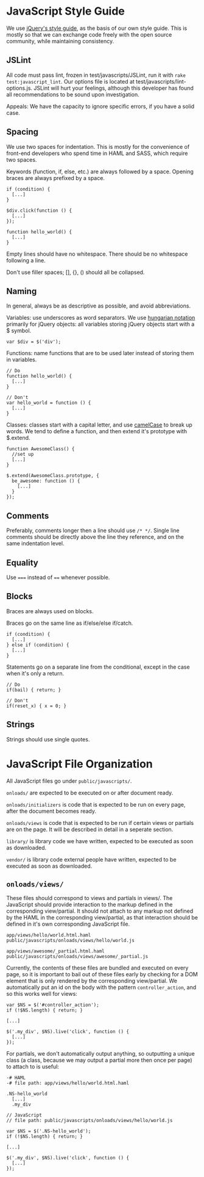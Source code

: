 JavaScript Style Guide
======================

We use [jQuery's style guide](http://docs.jquery.com/JQuery_Core_Style_Guidelines),
as the basis of our own style guide. This is mostly so that we can exchange code
freely with the open source community, while maintaining consistency.

JSLint
------

All code must pass lint, frozen in test/javascripts/JSLint, run it with `rake
test:javascript_lint`. Our options file is located at
test/javascripts/lint-options.js. JSLint will hurt your feelings, although this
developer has found all recommendations to be sound upon investigation. 

Appeals: We have the capacity to ignore specific errors, if you have a solid case.

Spacing
-------
We use two spaces for indentation. This is mostly for the convenience of front-end
developers who spend time in HAML and SASS, which require two spaces.

Keywords (function, if, else, etc.) are always followed by a space. Opening braces
are always prefixed by a space.

    if (condition) {
      [...]
    }

    $div.click(function () {
      [...]
    });

    function hello_world() {
      [...]
    }

Empty lines should have no whitespace. There should be no whitespace following a
line.

Don't use filler spaces; [], {}, () should all be collapsed.

Naming
------

In general, always be as descriptive as possible, and avoid abbreviations.

Variables: use underscores as word separators. We use 
[hungarian notation](http://www.joelonsoftware.com/articles/Wrong.html) primarily
for jQuery objects: all variables storing jQuery objects start with a $ symbol.

    var $div = $('div');

Functions: name functions that are to be used later instead of storing them in
variables.

    // Do
    function hello_world() {
      [...]
    }
    
    // Don't
    var hello_world = function () {
      [...]
    }

Classes: classes start with a capital letter, and use 
[camelCase](http://en.wikipedia.org/wiki/CamelCase) to break up words. We tend
to define a function, and then extend it's prototype with $.extend.

    function AwesomeClass() {
      //set up
      [...]
    }

    $.extend(AwesomeClass.prototype, {
      be_awesome: function () {
        [...]
      }
    });

Comments
--------

Preferably, comments longer then a line should use `/* */`. Single line comments 
should be directly above the line they reference, and on the same indentation level.

Equality
--------

Use `===` instead of `==` whenever possible.

Blocks
------

Braces are always used on blocks.

Braces go on the same line as if/else/else if/catch.

    if (condition) {
      [...]
    } else if (condition) {
      [...]
    }

Statements go on a separate line from the conditional, except in the case when it's
only a return.

    // Do
    if(bail) { return; }

    // Don't
    if(reset_x) { x = 0; }

Strings
-------

Strings should use single quotes.

JavaScript File Organization
============================
All JavaScript files go under `public/javascripts/`.

`onloads/` are expected to be executed on or after document ready.

`onloads/initializers` is code that is expected to be run on every page, after the
document becomes ready.

`onloads/views` is code that is expected to be run if certain views or partials are
on the page. It will be described in detail in a seperate section.

`library/` is library code we have written, expected to be executed as soon as
downloaded.

`vendor/` is library code external people have written, expected to be executed as
soon as downloaded.

`onloads/views/`
-----------------------
These files should correspond to views and partials in views/.  The JavaScript should
provide interaction to the markup defined in the corresponding view/partial. It
should not attach to any markup not defined by the HAML in the corresponding
view/partial, as that interaction should be defined in it's own corresponding
JavaScript file.

    app/views/hello/world.html.haml
    public/javascripts/onloads/views/hello/world.js

    app/views/awesome/_partial.html.haml
    public/javascripts/onloads/views/awesome/_partial.js

Currently, the contents of these files are bundled and executed on every page, so it
is important to bail out of these files early by checking for a DOM element that is
only rendered by the corresponding view/partial. We automatically put an id on the
body with the pattern `controller_action`, and so this works well for views:

    var $NS = $('#controller_action');
    if (!$NS.length) { return; }
    
    [...]

    $('.my_div', $NS).live('click', function () {
      [...]
    });

For partials, we don't automatically output anything, so outputting a unique class 
(a class, because we may output a partial more then once per page) to attach to is
useful:

    -# HAML
    -# file path: app/views/hello/world.html.haml

    .NS-hello_world
      [...]
      .my_div

    // JavaScript
    // file path: public/javascripts/onloads/views/hello/world.js
    
    var $NS = $('.NS-hello_world');
    if (!$NS.length) { return; }
    
    [...]

    $('.my_div', $NS).live('click', function () {
      [...]
    });

